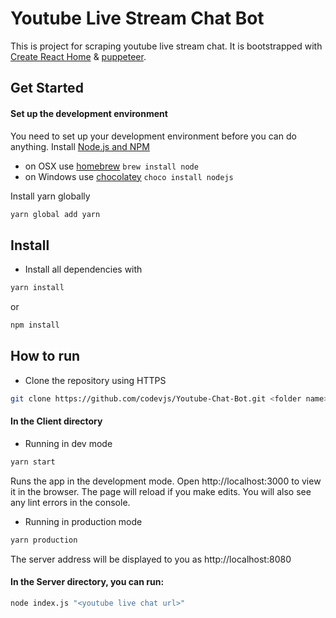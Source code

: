 # Youtube Live Stream Chat Bot

This is project for scraping youtube live stream chat. It is bootstrapped with [Create React Home](https://github.com/facebook/create-react-app) & [puppeteer](https://developers.google.com/web/tools/puppeteer). 

## Get Started
#### Set up the development environment
You need to set up your development environment before you can do anything.
Install [Node.js and NPM](https://nodejs.org/en/download/)

- on OSX use [homebrew](http://brew.sh) `brew install node`
- on Windows use [chocolatey](https://chocolatey.org/) `choco install nodejs`

Install yarn globally

```bash
yarn global add yarn
```

## Install
- Install all dependencies with
```sh
yarn install
```
or
```sh
npm install
```

## How to run
- Clone the repository using HTTPS 
```sh
git clone https://github.com/codevjs/Youtube-Chat-Bot.git <folder name>
```

#### In the Client directory
- Running in dev mode
```sh
yarn start
```
Runs the app in the development mode.
Open http://localhost:3000 to view it in the browser.
The page will reload if you make edits.
You will also see any lint errors in the console.

- Running in production mode
```sh
yarn production
```
The server address will be displayed to you as http://localhost:8080

#### In the Server directory, you can run:
```sh
node index.js "<youtube live chat url>"
```
